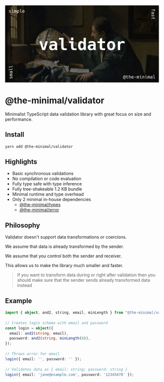 ![Validator image](https://github.com/the-minimal/validator/blob/main/docs/the-minimal-validator.jpg?raw=true)

# @the-minimal/validator

Minimalist TypeScript data validation library with great focus on size and performance.

## Install

```bash
yarn add @the-minimal/validator
```

## Highlights

- Basic synchronous validations
- No compilation or code evaluation
- Fully type safe with type inference
- Fully tree-shakeable 1.2 KB bundle
- Minimal runtime and type overhead
- Only 2 minimal in-house dependencies
  - [@the-minimal/types](https://github.com/the-minimal/types)
  - [@the-minimal/error](https://github.com/the-minimal/error)

## Philosophy

Validator doesn't support data transformations or coercions.

We assume that data is already transformed by the sender.

We assume that you control both the sender and receiver.

This allows us to make the library much smaller and faster.

> If you want to transform data during or right after validation then you should make sure that the sender sends already transformed data instead

## Example

```ts
import { object, and2, string, email, minLength } from "@the-minimal/validator";

// Creates login schema with email and password
const login = object({
  email: and2(string, email),
  password: and2(string, minLength(8)),
});

// Throws error for email
login({ email: '', password: '' });

// Validates data as { email: string; password: string }
login({ email: 'jane@example.com', password: '12345678' });
```
